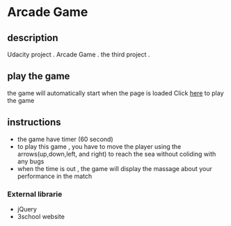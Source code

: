 # Arcade Game
## description 
Udacity project .
Arcade Game .
the third project .

## play the game 
the game will automatically start when the page is loaded
Click [here](https://moafaqs.github.io/Arcade-game/) to play the game 

## instructions

- the game have timer (60 second) 
- to play this game , you have to move the player using the arrows(up,down,left, and right) to reach the sea without coliding with any bugs
- when the time is out , the game will display the massage about your performance in the match 


### External librarie
- jQuery
- 3school website
